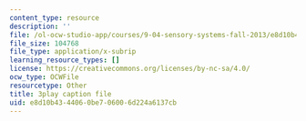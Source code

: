 ```yaml
---
content_type: resource
description: ''
file: /ol-ocw-studio-app/courses/9-04-sensory-systems-fall-2013/e8d10b4344060be706006d224a6137cb_A11axifKMtQ.srt
file_size: 104768
file_type: application/x-subrip
learning_resource_types: []
license: https://creativecommons.org/licenses/by-nc-sa/4.0/
ocw_type: OCWFile
resourcetype: Other
title: 3play caption file
uid: e8d10b43-4406-0be7-0600-6d224a6137cb
---
```

